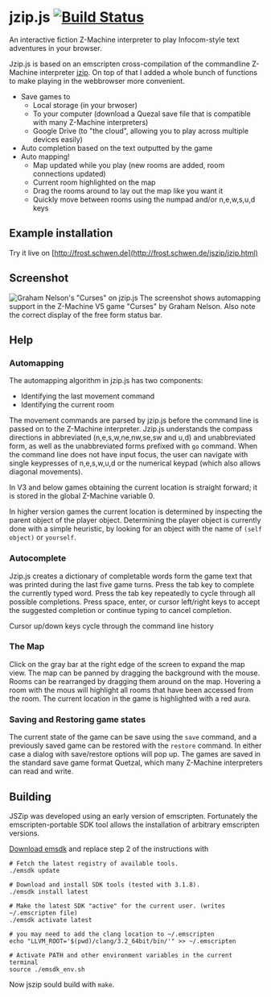 jzip.js [![Build Status](https://travis-ci.org/dschwen/jszip.svg?branch=master)](https://travis-ci.org/dschwen/jszip)
=======

An interactive fiction Z-Machine interpreter to play Infocom-style text adventures in your browser.

Jzip.js is based on an emscripten cross-compilation of the commandline Z-Machine interpreter [jzip](http://jzip.sourceforge.net/). On
top of that I added a whole bunch of functions to make playing in the webbrowser more convenient.

* Save games to
  * Local storage (in your brwoser)
  * To your computer (download a Quezal save file that is compatible with many Z-Machine interpreters)
  * Google Drive (to "the cloud", allowing you to play across multiple devices easily)
* Auto completion based on the text outputted by the game
* Auto mapping!
  * Map updated while you play (new rooms are added, room connections updated)
  * Current room highlighted on the map
  * Drag the rooms around to lay out the map like you want it
  * Quickly move between rooms using the numpad and/or n,e,w,s,u,d keys

Example installation
--------------------

Try it live on [http://frost.schwen.de](http://frost.schwen.de/jszip/jzip.html)

Screenshot
----------

![Graham Nelson's "Curses" on jzip.js](http://i.imgur.com/zm1tzW4.png)
The screenshot shows automapping support in the Z-Machine V5 game "Curses" by Graham Nelson. Also note the correct display of the free form status bar.

Help
----

### Automapping

The automapping algorithm in jzip.js has two components:
* Identifying the last movement command
* Identifying the current room

The movement commands are parsed by jzip.js before the command line is passed on to the Z-Machine interpreter. Jzip.js
understands the compass directions in abbreviated (n,e,s,w,ne,nw,se,sw and u,d) and unabbreviated form,
as well as the unabbreviated forms prefixed with ```go``` command. When the command line does not have input focus, the user
can navigate with single keypresses of n,e,s,w,u,d or the numerical keypad (which also allows diagonal movements).

In V3 and below games obtaining the current location is straight forward; it is stored in the global Z-Machine variable 0.

In higher version games the current location is determined by inspecting the parent object of the player object. Determining the
player object is currently done with a simple heuristic, by looking for an object with the name of ```(self object)``` or ```yourself```.


### Autocomplete

Jzip.js creates a dictionary of completable words form the game text that was printed during the last five game turns. Press the tab key to
complete the currently typed word. Press the tab key repeatedly to cycle through all possible completions. Press space, enter, or cursor left/right keys
to accept the suggested completion or continue typing to cancel completion.

Cursor up/down keys cycle through the command line history

### The Map

Click on the gray bar at the right edge of the screen to expand the map view. The map can be panned by dragging the background with the mouse.
Rooms can be rearranged by dragging them around on the map. Hovering a room with the mous will highlight all rooms that have been accessed from the room.
The current location in the game is highlighted with a red aura.

### Saving and Restoring game states

The current state of the game can be save using the ```save``` command, and a previously saved game can be restored with the ```restore``` command.
In either case a dialog with save/restore options will pop up. The games are saved in the standard save game format Quetzal, which many Z-Machine
interpreters can read and write.

Building
--------

JSZip was developed using an early version of emscripten. Fortunately the emscripten-portable SDK tool allows the installation of arbitrary emscripten versions.

[Download emsdk](https://kripken.github.io/emscripten-site/docs/getting_started/downloads.html) and replace step 2 of the instructions with

```
# Fetch the latest registry of available tools.
./emsdk update

# Download and install SDK tools (tested with 3.1.8).
./emsdk install latest

# Make the latest SDK "active" for the current user. (writes ~/.emscripten file)
./emsdk activate latest

# you may need to add the clang location to ~/.emscripten
echo "LLVM_ROOT='$(pwd)/clang/3.2_64bit/bin/'" >> ~/.emscripten

# Activate PATH and other environment variables in the current terminal
source ./emsdk_env.sh
```

Now jszip sould build with `make`. 

